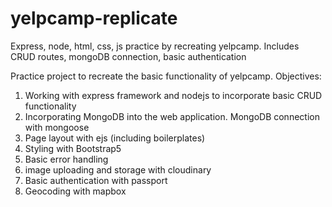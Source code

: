 # yelpcamp-replicate
Express, node, html, css, js practice by recreating yelpcamp. Includes CRUD routes, mongoDB connection, basic authentication

Practice project to recreate the basic functionality of yelpcamp.
Objectives: 
1) Working with express framework and nodejs to incorporate basic CRUD functionality 
2) Incorporating MongoDB into the web application. MongoDB connection with mongoose
3) Page layout with ejs (including boilerplates)
4) Styling with Bootstrap5
5) Basic error handling
6) image uploading and storage with cloudinary
7) Basic authentication with passport
8) Geocoding with mapbox
